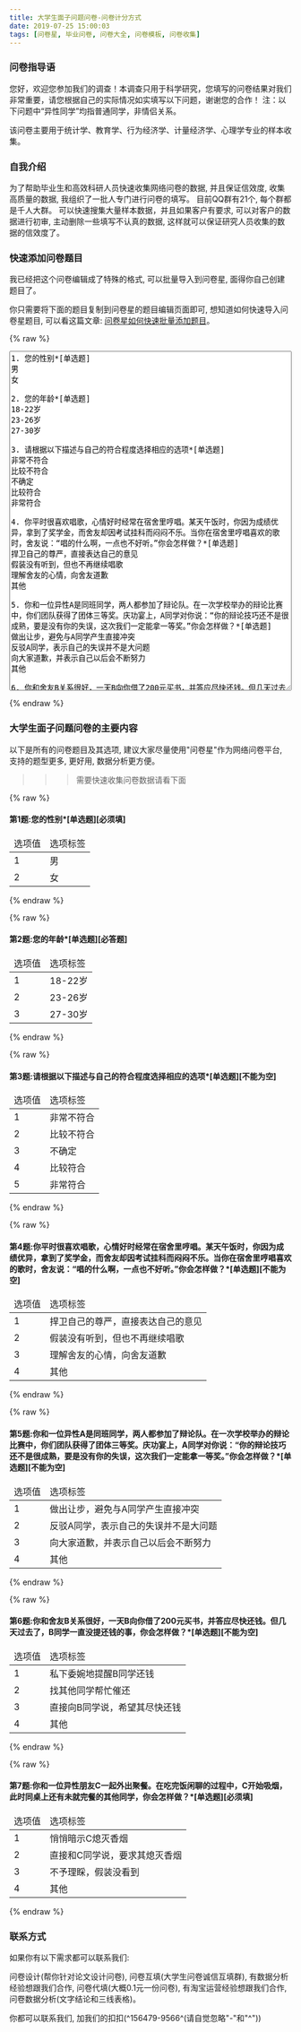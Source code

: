 ```yaml
---
title: 大学生面子问题问卷-问卷计分方式
date: 2019-07-25 15:00:03
tags: [问卷星, 毕业问卷, 问卷大全, 问卷模板, 问卷收集]
---
```


### 问卷指导语

您好，欢迎您参加我们的调查！本调查只用于科学研究，您填写的问卷结果对我们非常重要，请您根据自己的实际情况如实填写以下问题，谢谢您的合作！
注：以下问题中“异性同学”均指普通同学，非情侣关系。

该问卷主要用于统计学、教育学、行为经济学、计量经济学、心理学专业的样本收集。

<!-- more -->


### 自我介绍

为了帮助毕业生和高效科研人员快速收集网络问卷的数据, 并且保证信效度, 收集高质量的数据, 我组织了一批人专门进行问卷的填写。
目前QQ群有21个, 每个群都是千人大群。 可以快速搜集大量样本数据，并且如果客户有要求, 可以对客户的数据进行初审, 
主动删除一些填写不认真的数据, 这样就可以保证研究人员收集的数据的信效度了。



### 快速添加问卷题目

我已经把这个问卷编辑成了特殊的格式, 可以批量导入到问卷星, 面得你自己创建题目了。

你只需要将下面的题目复制到问卷星的题目编辑页面即可, 想知道如何快速导入问卷星题目, 可以看这篇文章: [问卷星如何快速批量添加题目](https://mlln.cn/2019/06/01/%E9%97%AE%E5%8D%B7%E6%98%9F%E5%A6%82%E4%BD%95%E5%BF%AB%E9%80%9F%E6%B7%BB%E5%8A%A0%E6%89%B9%E9%87%8F%E9%A2%98%E7%9B%AE/index.html)。

{% raw %}
<textarea rows="40" style="width: 100%;">1. 您的性别*[单选题]
男
女

2. 您的年龄*[单选题]
18-22岁
23-26岁
27-30岁

3. 请根据以下描述与自己的符合程度选择相应的选项*[单选题]
非常不符合
比较不符合
不确定
比较符合
非常符合

4. 你平时很喜欢唱歌，心情好时经常在宿舍里哼唱。某天午饭时，你因为成绩优异，拿到了奖学金，而舍友却因考试挂科而闷闷不乐。当你在宿舍里哼唱喜欢的歌时，舍友说：“唱的什么啊，一点也不好听。”你会怎样做？*[单选题]
捍卫自己的尊严，直接表达自己的意见
假装没有听到，但也不再继续唱歌
理解舍友的心情，向舍友道歉
其他

5. 你和一位异性A是同班同学，两人都参加了辩论队。在一次学校举办的辩论比赛中，你们团队获得了团体三等奖。庆功宴上，A同学对你说：“你的辩论技巧还不是很成熟，要是没有你的失误，这次我们一定能拿一等奖。”你会怎样做？*[单选题]
做出让步，避免与A同学产生直接冲突
反驳A同学，表示自己的失误并不是大问题
向大家道歉，并表示自己以后会不断努力
其他

6. 你和舍友B关系很好，一天B向你借了200元买书，并答应尽快还钱。但几天过去了，B同学一直没提还钱的事，你会怎样做？*[单选题]
私下委婉地提醒B同学还钱
找其他同学帮忙催还
直接向B同学说，希望其尽快还钱
其他

7. 你和一位异性朋友C一起外出聚餐。在吃完饭闲聊的过程中，C开始吸烟，此时同桌上还有未就完餐的其他同学，你会怎样做？*[单选题]
悄悄暗示C熄灭香烟
直接和C同学说，要求其熄灭香烟
不予理睬，假装没看到
其他</textarea>
{% endraw %}

### 大学生面子问题问卷的主要内容

以下是所有的问卷题目及其选项, 建议大家尽量使用"问卷星"作为网络问卷平台, 支持的题型更多, 更好用, 数据分析更方便。

>>> 需要快速收集问卷数据请看下面


{% raw %}
<div class="qitem">
<h4>第1题:您的性别*[单选题][必须填]</h4>

<table class="table">
<thead>
<tr><td>选项值</td><td>选项标签</td></tr>
</thead>
<tbody>
<tr><td>1</td><td>男</td></tr>
<tr><td>2</td><td>女</td></tr>
</tbody>
</table>

</div>
{% endraw %}


{% raw %}
<div class="qitem">
<h4>第2题:您的年龄*[单选题][必答题]</h4>

<table class="table">
<thead>
<tr><td>选项值</td><td>选项标签</td></tr>
</thead>
<tbody>
<tr><td>1</td><td>18-22岁</td></tr>
<tr><td>2</td><td>23-26岁</td></tr>
<tr><td>3</td><td>27-30岁</td></tr>
</tbody>
</table>

</div>
{% endraw %}


{% raw %}
<div class="qitem">
<h4>第3题:请根据以下描述与自己的符合程度选择相应的选项*[单选题][不能为空]</h4>

<table class="table">
<thead>
<tr><td>选项值</td><td>选项标签</td></tr>
</thead>
<tbody>
<tr><td>1</td><td>非常不符合</td></tr>
<tr><td>2</td><td>比较不符合</td></tr>
<tr><td>3</td><td>不确定</td></tr>
<tr><td>4</td><td>比较符合</td></tr>
<tr><td>5</td><td>非常符合</td></tr>
</tbody>
</table>

</div>
{% endraw %}


{% raw %}
<div class="qitem">
<h4>第4题:你平时很喜欢唱歌，心情好时经常在宿舍里哼唱。某天午饭时，你因为成绩优异，拿到了奖学金，而舍友却因考试挂科而闷闷不乐。当你在宿舍里哼唱喜欢的歌时，舍友说：“唱的什么啊，一点也不好听。”你会怎样做？*[单选题][不能为空]</h4>

<table class="table">
<thead>
<tr><td>选项值</td><td>选项标签</td></tr>
</thead>
<tbody>
<tr><td>1</td><td>捍卫自己的尊严，直接表达自己的意见</td></tr>
<tr><td>2</td><td>假装没有听到，但也不再继续唱歌</td></tr>
<tr><td>3</td><td>理解舍友的心情，向舍友道歉</td></tr>
<tr><td>4</td><td>其他</td></tr>
</tbody>
</table>

</div>
{% endraw %}


{% raw %}
<div class="qitem">
<h4>第5题:你和一位异性A是同班同学，两人都参加了辩论队。在一次学校举办的辩论比赛中，你们团队获得了团体三等奖。庆功宴上，A同学对你说：“你的辩论技巧还不是很成熟，要是没有你的失误，这次我们一定能拿一等奖。”你会怎样做？*[单选题][不能为空]</h4>

<table class="table">
<thead>
<tr><td>选项值</td><td>选项标签</td></tr>
</thead>
<tbody>
<tr><td>1</td><td>做出让步，避免与A同学产生直接冲突</td></tr>
<tr><td>2</td><td>反驳A同学，表示自己的失误并不是大问题</td></tr>
<tr><td>3</td><td>向大家道歉，并表示自己以后会不断努力</td></tr>
<tr><td>4</td><td>其他</td></tr>
</tbody>
</table>

</div>
{% endraw %}


{% raw %}
<div class="qitem">
<h4>第6题:你和舍友B关系很好，一天B向你借了200元买书，并答应尽快还钱。但几天过去了，B同学一直没提还钱的事，你会怎样做？*[单选题][不能为空]</h4>

<table class="table">
<thead>
<tr><td>选项值</td><td>选项标签</td></tr>
</thead>
<tbody>
<tr><td>1</td><td>私下委婉地提醒B同学还钱</td></tr>
<tr><td>2</td><td>找其他同学帮忙催还</td></tr>
<tr><td>3</td><td>直接向B同学说，希望其尽快还钱</td></tr>
<tr><td>4</td><td>其他</td></tr>
</tbody>
</table>

</div>
{% endraw %}


{% raw %}
<div class="qitem">
<h4>第7题:你和一位异性朋友C一起外出聚餐。在吃完饭闲聊的过程中，C开始吸烟，此时同桌上还有未就完餐的其他同学，你会怎样做？*[单选题][必须填]</h4>

<table class="table">
<thead>
<tr><td>选项值</td><td>选项标签</td></tr>
</thead>
<tbody>
<tr><td>1</td><td>悄悄暗示C熄灭香烟</td></tr>
<tr><td>2</td><td>直接和C同学说，要求其熄灭香烟</td></tr>
<tr><td>3</td><td>不予理睬，假装没看到</td></tr>
<tr><td>4</td><td>其他</td></tr>
</tbody>
</table>

</div>
{% endraw %}



<!-- ---
title: 心理教育医学的问卷免费下载
date: 2019-05-23 08:59:15
tags: [问卷星, 问卷网, 问卷下载, 问卷互填, 问卷设计, 问卷模板, 毕业问卷, 问卷数据分析, 问卷代填, ]
--- -->

### 联系方式
 
如果你有以下需求都可以联系我们:

问卷设计(帮你针对论文设计问卷), 问卷互填(大学生问卷诚信互填群), 有数据分析经验想跟我们合作, 问卷代填(大概0.1元一份问卷), 有淘宝运营经验想跟我们合作, 问卷数据分析(文字结论和三线表格)。

你都可以联系我们, 加我们的扣扣(^156479-9566^(请自觉忽略"-"和"^"))

